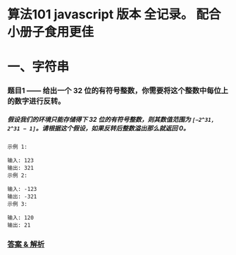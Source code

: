 # 算法101 javascript 版本 全记录。 配合小册子食用更佳

# 一、字符串

### 题目1 —— 给出一个 32 位的有符号整数，你需要将这个整数中每位上的数字进行反转。

##### 假设我们的环境只能存储得下 32 位的有符号整数，则其数值范围为 `[−2^31, 2^31 − 1]`。请根据这个假设，如果反转后整数溢出那么就返回 0。
```text
示例 1: 

输入: 123 
输出: 321 
示例 2: 

输入: -123 
输出: -321 
示例 3: 

输入: 120
输出: 21 
```

### [答案 & 解析](https://github.com/QMcoder/QM-FE-Interview/issues/7)